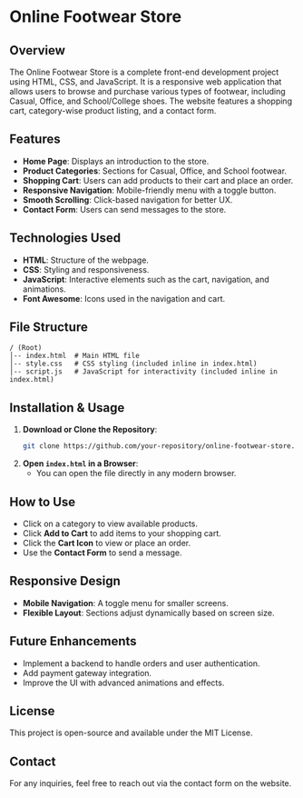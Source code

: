 # Online Footwear Store

## Overview
The Online Footwear Store is a complete front-end development project using HTML, CSS, and JavaScript. It is a responsive web application that allows users to browse and purchase various types of footwear, including Casual, Office, and School/College shoes. The website features a shopping cart, category-wise product listing, and a contact form.

## Features
- **Home Page**: Displays an introduction to the store.
- **Product Categories**: Sections for Casual, Office, and School footwear.
- **Shopping Cart**: Users can add products to their cart and place an order.
- **Responsive Navigation**: Mobile-friendly menu with a toggle button.
- **Smooth Scrolling**: Click-based navigation for better UX.
- **Contact Form**: Users can send messages to the store.

## Technologies Used
- **HTML**: Structure of the webpage.
- **CSS**: Styling and responsiveness.
- **JavaScript**: Interactive elements such as the cart, navigation, and animations.
- **Font Awesome**: Icons used in the navigation and cart.

## File Structure
```
/ (Root)
│-- index.html  # Main HTML file
│-- style.css   # CSS styling (included inline in index.html)
│-- script.js   # JavaScript for interactivity (included inline in index.html)
```

## Installation & Usage
1. **Download or Clone the Repository**:
   ```bash
   git clone https://github.com/your-repository/online-footwear-store.git
   ```
2. **Open `index.html` in a Browser**:
   - You can open the file directly in any modern browser.

## How to Use
- Click on a category to view available products.
- Click **Add to Cart** to add items to your shopping cart.
- Click the **Cart Icon** to view or place an order.
- Use the **Contact Form** to send a message.

## Responsive Design
- **Mobile Navigation**: A toggle menu for smaller screens.
- **Flexible Layout**: Sections adjust dynamically based on screen size.

## Future Enhancements
- Implement a backend to handle orders and user authentication.
- Add payment gateway integration.
- Improve the UI with advanced animations and effects.

## License
This project is open-source and available under the MIT License.

## Contact
For any inquiries, feel free to reach out via the contact form on the website.

